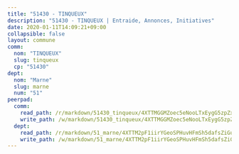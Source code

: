 ```yaml
---
title: "51430 - TINQUEUX"
description: "51430 - TINQUEUX | Entraide, Annonces, Initiatives"
date: 2020-01-11T14:09:21+09:00
collapsible: false
layout: commune
comm:
  nom: "TINQUEUX"
  slug: tinqueux
  cp: "51430"
dept:
  nom: "Marne"
  slug: marne
  num: "51"
peerpad:
  comm:
    read_path: /r/markdown/51430_tinqueux/4XTTMGGMZoec5eNooLTxEygG5zpZxwCzdveR6WNfxEZKfX5t5
    write_path: /w/markdown/51430_tinqueux/4XTTMGGMZoec5eNooLTxEygG5zpZxwCzdveR6WNfxEZKfX5t5-K3TgU9Nvou4SsT4PJCmw5xavUiZC5yo97mBgf669XQ8g5ApAkGb76sbLZy6oMaeGQ8ckLdrAFTJ9HBb69ucDhR5zJfgD4B5Djewf2JJJaxHDqJGAc4KP78x3ze2zMRBEHYw4Vcuo
  dept:
    read_path: /r/markdown/51_marne/4XTTM2pF1iirYGeoSPHuvHFmSh5dafsZiGuDVqApNYr9W2doe
    write_path: /w/markdown/51_marne/4XTTM2pF1iirYGeoSPHuvHFmSh5dafsZiGuDVqApNYr9W2doe-K3TgV7EpXmd75L5pz6aUTALihWsFeiubyposyfPgz6DbQby3ZQF3gNXaGqeRVGevfRz46yND7Y8QkCv5VozWFj5shZbEokjWNQrdmmsAHCxzuLQj5kuinh4kCdsefHKLdp7xhUwa
---
```


